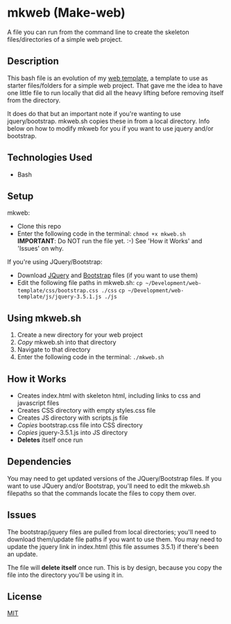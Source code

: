 # mkweb (Make-web)
A file you can run from the command line to create the skeleton files/directories of a simple web project. 

## Description
This bash file is an evolution of my [web template](https://github.com/kellyky/web-template), a template to use as starter files/folders for a simple web project. That gave me the idea to have one little file to run locally that did all the heavy lifting before removing itself from the directory. 

It does do that but an important note if you're wanting to use jquery/bootstrap. mkweb.sh copies these in from a local directory. Info below on how to modify mkweb for you if you want to use jquery and/or bootstrap. 

## Technologies Used
* Bash

## Setup
mkweb:
* Clone this repo
* Enter the following code in the terminal: `chmod +x mkweb.sh` **IMPORTANT**: Do NOT run the file yet. :-) See 'How it Works' and 'Issues' on why.

If you're using JQuery/Bootstrap:
* Download [JQuery](https://jquery.com/download/) and [Bootstrap](https://getbootstrap.com/docs/4.0/getting-started/download/) files (if you want to use them)
* Edit the following file paths in mkweb.sh: 
`cp ~/Development/web-template/css/bootstrap.css ./css` 
`cp ~/Development/web-template/js/jquery-3.5.1.js ./js`

## Using mkweb.sh
1. Create a new directory for your web project
2. _Copy_ mkweb.sh into that directory
3. Navigate to that directory
4. Enter the following code in the terminal: `./mkweb.sh` 

## How it Works 
* Creates index.html with skeleton html, including links to css and javascript files
* Creates CSS directory with empty styles.css file
* Creates JS directory with scripts.js file
* _Copies_ bootstrap.css file into CSS directory 
* _Copies_ jquery-3.5.1.js into JS directory
* **Deletes** itself once run

## Dependencies
You may need to get updated versions of the JQuery/Bootstrap files. If you want to use JQuery and/or Bootstrap, you'll need to edit the mkweb.sh filepaths so that the commands locate the files to copy them over. 


## Issues
The bootstrap/jquery files are pulled from local directories; you'll need to download them/update file paths if you want to use them. You may need to update the jquery link in index.html (this file assumes 3.5.1) if there's been an update.

The file will **delete itself** once run. This is by design, because you copy the file into the directory you'll be using it in. 

## License
[MIT](https://choosealicense.com/licenses/mit/)
